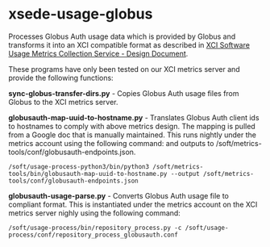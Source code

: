# xsede-usage-globus

Processes Globus Auth usage data which is provided by Globus and transforms it into an XCI compatible format as described in [XCI Software Usage Metrics Collection Service - Design Document](https://docs.google.com/document/d/1l9Ww8OR5QaWC9tqM1mnSfelhzNdZ1Nz972bRw1aLZ1I/edit?usp=sharing).

These programs have only been tested on our XCI metrics server and provide the following functions:

**sync-globus-transfer-dirs.py** - Copies Globus Auth usage files from Globus to the XCI metrics server.

**globusauth-map-uuid-to-hostname.py** - Translates Globus Auth client ids to hostnames to comply with above metrics design.  The mapping is pulled from a Google doc that is manually maintained.  This runs nightly under the metrics account using the following command: and outputs to /soft/metrics-tools/conf/globusauth-endpoints.json.
```
/soft/usage-process-python3/bin/python3 /soft/metrics-tools/bin/globusauth-map-uuid-to-hostname.py --output /soft/metrics-tools/conf/globusauth-endpoints.json
```

**globusauth-usage-parse.py** - Converts Globus Auth usage file to compliant format.  This is instantiated under the metrics account on the XCI metrics server nighly using the following command: 
```
/soft/usage-process/bin/repository_process.py -c /soft/usage-process/conf/repository_process_globusauth.conf
```
